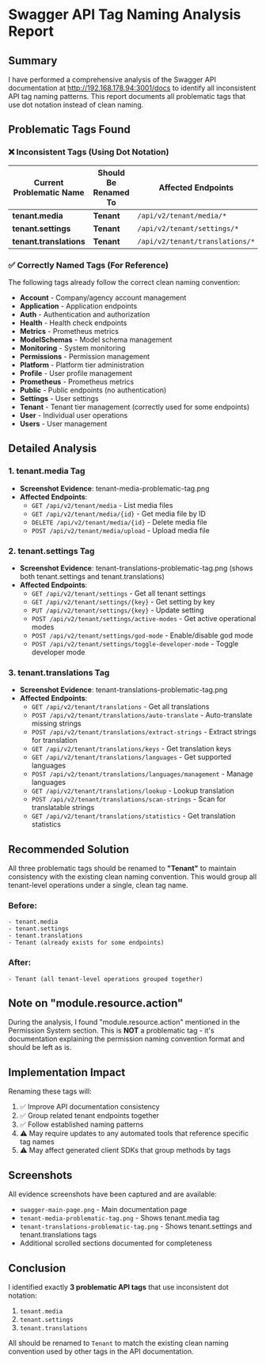 # Swagger API Tag Naming Analysis Report

## Summary

I have performed a comprehensive analysis of the Swagger API documentation at http://192.168.178.94:3001/docs to identify all inconsistent API tag naming patterns. This report documents all problematic tags that use dot notation instead of clean naming.

## Problematic Tags Found

### ❌ Inconsistent Tags (Using Dot Notation)

| Current Problematic Name | Should Be Renamed To | Affected Endpoints |
|--------------------------|---------------------|-------------------|
| **tenant.media** | **Tenant** | `/api/v2/tenant/media/*` |
| **tenant.settings** | **Tenant** | `/api/v2/tenant/settings/*` |
| **tenant.translations** | **Tenant** | `/api/v2/tenant/translations/*` |

### ✅ Correctly Named Tags (For Reference)

The following tags already follow the correct clean naming convention:

- **Account** - Company/agency account management
- **Application** - Application endpoints
- **Auth** - Authentication and authorization
- **Health** - Health check endpoints
- **Metrics** - Prometheus metrics
- **ModelSchemas** - Model schema management
- **Monitoring** - System monitoring
- **Permissions** - Permission management
- **Platform** - Platform tier administration
- **Profile** - User profile management
- **Prometheus** - Prometheus metrics
- **Public** - Public endpoints (no authentication)
- **Settings** - User settings
- **Tenant** - Tenant tier management (correctly used for some endpoints)
- **User** - Individual user operations
- **Users** - User management

## Detailed Analysis

### 1. tenant.media Tag
- **Screenshot Evidence**: tenant-media-problematic-tag.png
- **Affected Endpoints**:
  - `GET /api/v2/tenant/media` - List media files
  - `GET /api/v2/tenant/media/{id}` - Get media file by ID
  - `DELETE /api/v2/tenant/media/{id}` - Delete media file
  - `POST /api/v2/tenant/media/upload` - Upload media file

### 2. tenant.settings Tag
- **Screenshot Evidence**: tenant-translations-problematic-tag.png (shows both tenant.settings and tenant.translations)
- **Affected Endpoints**:
  - `GET /api/v2/tenant/settings` - Get all tenant settings
  - `GET /api/v2/tenant/settings/{key}` - Get setting by key
  - `PUT /api/v2/tenant/settings/{key}` - Update setting
  - `POST /api/v2/tenant/settings/active-modes` - Get active operational modes
  - `POST /api/v2/tenant/settings/god-mode` - Enable/disable god mode
  - `POST /api/v2/tenant/settings/toggle-developer-mode` - Toggle developer mode

### 3. tenant.translations Tag
- **Screenshot Evidence**: tenant-translations-problematic-tag.png
- **Affected Endpoints**:
  - `GET /api/v2/tenant/translations` - Get all translations
  - `POST /api/v2/tenant/translations/auto-translate` - Auto-translate missing strings
  - `POST /api/v2/tenant/translations/extract-strings` - Extract strings for translation
  - `GET /api/v2/tenant/translations/keys` - Get translation keys
  - `GET /api/v2/tenant/translations/languages` - Get supported languages
  - `POST /api/v2/tenant/translations/languages/management` - Manage languages
  - `GET /api/v2/tenant/translations/lookup` - Lookup translation
  - `POST /api/v2/tenant/translations/scan-strings` - Scan for translatable strings
  - `GET /api/v2/tenant/translations/statistics` - Get translation statistics

## Recommended Solution

All three problematic tags should be renamed to **"Tenant"** to maintain consistency with the existing clean naming convention. This would group all tenant-level operations under a single, clean tag name.

### Before:
```
- tenant.media
- tenant.settings  
- tenant.translations
- Tenant (already exists for some endpoints)
```

### After:
```
- Tenant (all tenant-level operations grouped together)
```

## Note on "module.resource.action"

During the analysis, I found "module.resource.action" mentioned in the Permission System section. This is **NOT** a problematic tag - it's documentation explaining the permission naming convention format and should be left as is.

## Implementation Impact

Renaming these tags will:
1. ✅ Improve API documentation consistency
2. ✅ Group related tenant endpoints together
3. ✅ Follow established naming patterns
4. ⚠️ May require updates to any automated tools that reference specific tag names
5. ⚠️ May affect generated client SDKs that group methods by tags

## Screenshots

All evidence screenshots have been captured and are available:
- `swagger-main-page.png` - Main documentation page
- `tenant-media-problematic-tag.png` - Shows tenant.media tag
- `tenant-translations-problematic-tag.png` - Shows tenant.settings and tenant.translations tags
- Additional scrolled sections documented for completeness

## Conclusion

I identified exactly **3 problematic API tags** that use inconsistent dot notation:
1. `tenant.media`
2. `tenant.settings`
3. `tenant.translations`

All should be renamed to `Tenant` to match the existing clean naming convention used by other tags in the API documentation.